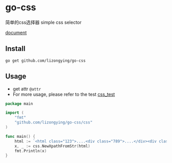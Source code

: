 # go-css

简单的css选择器 simple css selector

[document](https://pkg.go.dev/github.com/lizongying/go-css)

## Install

```
go get github.com/lizongying/go-css
```

## Usage

* get attr `@attr`
* For more usage, please refer to the test
  [css_test](./test/css_test.go)


```go
package main

import (
	"fmt"
	"github.com/lizongying/go-css/css"
)

func main() {
	html := `<html class="123">....<div class="789">....</div><div class="456">....</div></html>`
	x, _ := css.NewXpathFromStr(html)
	fmt.Println(x)
}
```